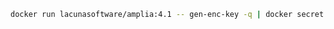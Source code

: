 ﻿```sh
docker run lacunasoftware/amplia:4.1 -- gen-enc-key -q | docker secret create amplia_encryption_key -
```

